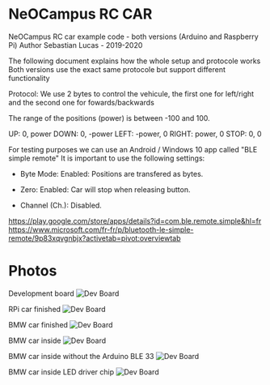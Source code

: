 # NeOCampus RC CAR

NeOCampus RC car example code - both versions (Arduino and Raspberry Pi)
Author Sebastian Lucas - 2019-2020

The following document explains how the whole setup and protocole works
Both versions use the exact same protocole but support different functionality

Protocol:
We use 2 bytes to control the vehicule, the first one for left/right and the second one for fowards/backwards

The range of the positions (power) is between -100 and 100.

UP: 0, power
DOWN: 0, -power
LEFT: -power, 0
RIGHT: power, 0
STOP: 0, 0

For testing purposes we can use an Android / Windows 10 app called "BLE simple remote"
It is important to use the following settings:

  - Byte Mode: Enabled: Positions are transfered as bytes.

  - Zero: Enabled: Car will stop when releasing button.

  - Channel (Ch.): Disabled.
  
https://play.google.com/store/apps/details?id=com.ble.remote.simple&hl=fr
https://www.microsoft.com/fr-fr/p/bluetooth-le-simple-remote/9p83xqvgnbjx?activetab=pivot:overviewtab

# Photos

Development board
![Dev Board](/images/dev_board.jpg)

RPi car finished
![Dev Board](/images/RPi_finished.jpg)

BMW car finished
![Dev Board](/images/bmw_finished.jpg)

BMW car inside
![Dev Board](/images/BMW_open.jpg)

BMW car inside without the Arduino BLE 33
![Dev Board](/images/BMW_open_2.jpg)

BMW car inside LED driver chip
![Dev Board](/images/BMW_MAX_chip.jpg)
